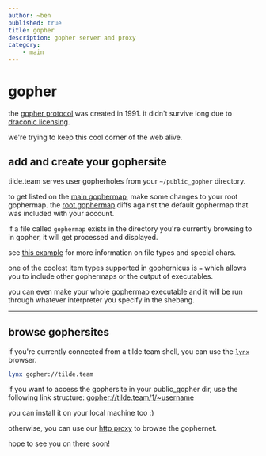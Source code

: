 ```yaml
---
author: ~ben
published: true
title: gopher
description: gopher server and proxy
category:
    - main
---
```


# gopher

the [gopher protocol](http://en.wikipedia.org/wiki/Gopher_(protocol)) was 
created in 1991. it didn't survive long due to [draconic licensing](
    http://www.nic.funet.fi/pub/vms/networking/gopher/gopher-software-licensing-policy.ancient).

we're trying to keep this cool corner of the web alive.

## add and create your gophersite

tilde.team serves user gopherholes from your `~/public_gopher` directory.

to get listed on the [main gophermap](gopher://tilde.team),
make some changes to your root gophermap. the [root gophermap](
https://tildegit.org/team/gopherhole/src/branch/master/gophermap)
diffs against the default gophermap that was included with your account.

if a file called `gophermap` exists in the directory you're currently
browsing to in gopher, it will get processed and displayed.

see [this example](https://github.com/gophernicus/gophernicus/blob/master/README.Gophermap)
for more information on file types and special chars.

one of the coolest item types supported in gophernicus is `=` which allows you
to include other gophermaps or the output of executables.

you can even make your whole gophermap executable and it will be run through
whatever interpreter you specify in the shebang.

---

## browse gophersites

if you're currently connected from a tilde.team shell, you can use the
[`lynx`](https://lynx.browser.org/) browser.
```bash
lynx gopher://tilde.team
```

if you want to access the gophersite in your public\_gopher dir, use the following
link structure: [gopher://tilde.team/1/~username](gopher://tilde.team/1/~username)

you can install it on your local machine too :)

otherwise, you can use our [http proxy](https://gopher.tildeverse.org/tilde.team) to browse the gophernet.

hope to see you on there soon!

